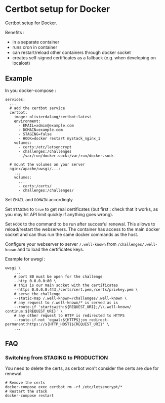 # Certbot setup for Docker

Certbot setup for Docker.

Benefits :
- in a separate container
- runs cron in container
- can restart/reload other containers through docker socket
- creates self-signed certificates as a fallback (e.g. when developing on localost)

## Example

In you docker-compose :

```
services:
  ...
  # add the certbot service
  certbot:
    image: olivierdalang/certbot:latest
    environment:
      - EMAIL=admin@example.com
      - DOMAIN=example.com
      - STAGING=false
      - HOOK=docker restart mystack_nginx_1
    volumes:
      - certs:/etc/letsencrypt
      - challenges:/challenges
      - /var/run/docker.sock:/var/run/docker.sock

  # mount the volumes on your server
  nginx/apache/uwsgi/...:
    ...
    volumes:
      ...
      - certs:/certs/
      - challenges:/challenges/
```

Set `EMAIL` and `DOMAIN` accordingly.

Set `STAGING` to `true` to get real certificates (but first : check that it works, as you may hit API limit quickly if anything goes wrong).

Set `HOOK` to the command to be run after succesful renewal. This allows to reload/restart the webservers.
The container has access to the main docker socket and can thus run the same docker commands as the host.

Configure your webserver to server `/.well-known` from `/challenges/.well-known` and to load the certificates keys.

Example for uwsgi :
```
uwsgi \
    ...
    # port 80 must be open for the challenge
    --http 0.0.0.0:80 \
    # this is our main socket with the certificates
    --https 0.0.0.0:443,/certs/cert.pem,/certs/privkey.pem \
    # serve the challenge
    --static-map /.well-known=/challenges/.well-known \
    # any request to /.well-known/* is served as is
    --route-if 'startswith:${REQUEST_URI};/\\.well-known/ continue:${REQUEST_URI}' \
    # any other request to HTTP is redirected to HTTPS
    --route-if-not 'equal:${HTTPS};on redirect-permanent:https://${HTTP_HOST}${REQUEST_URI}' \
    ...
```

## FAQ

### Switching from STAGING to PRODUCTION

You need to delete the certs, as cerbot won't consider the certs are due for renewal.

```
# Remove the certs
docker-compose exec certbot rm -rf /etc/letsencrypt/*
# Restart the stack
docker-compose restart
```

